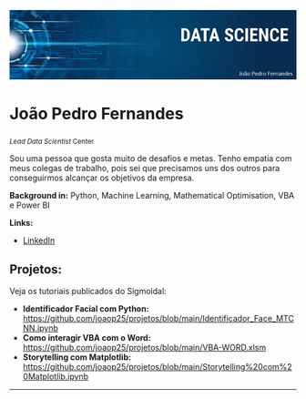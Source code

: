 <p align="center">
  <img src="banner-joao pedro.png" >
</p>

# João Pedro Fernandes
<sub>*Lead Data Scientist* Center</sub>

Sou uma pessoa que gosta muito de desafios e metas. Tenho empatia com meus colegas de
trabalho, pois sei que precisamos uns dos outros para conseguirmos alcançar os objetivos da
empresa.

**Background in:** Python, Machine Learning, Mathematical Optimisation, VBA e Power BI

**Links:**
* [LinkedIn](https://www.linkedin.com/in/joao-pedro-fernandes-95a125180/)


## Projetos:
Veja os tutoriais publicados do Sigmoidal:

* **Identificador Facial com Python:** https://github.com/joaop25/projetos/blob/main/Identificador_Face_MTCNN.ipynb
* **Como interagir VBA com o Word:** https://github.com/joaop25/projetos/blob/main/VBA-WORD.xlsm
* **Storytelling com Matplotlib:** https://github.com/joaop25/projetos/blob/main/Storytelling%20com%20Matplotlib.ipynb
---

